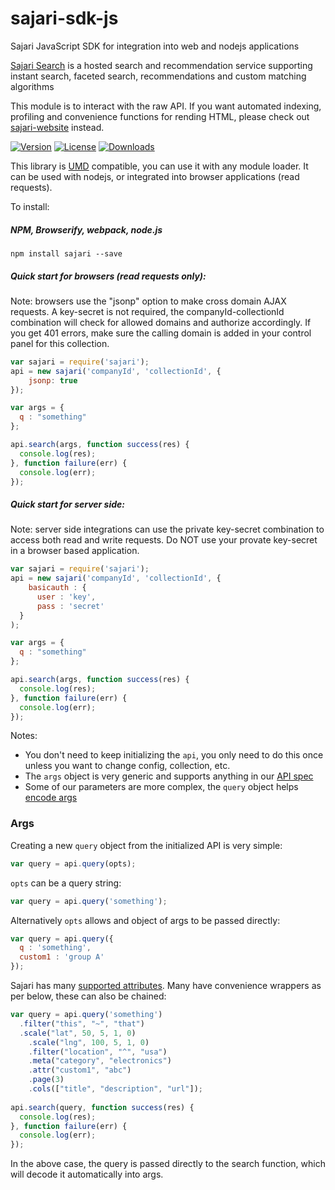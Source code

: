 # sajari-sdk-js
Sajari JavaScript SDK for integration into web and nodejs applications

[Sajari Search](https://www.sajari.com) is a hosted search and recommendation service supporting instant search, faceted search, recommendations and custom matching algorithms

This module is to interact with the raw API. If you want automated indexing, profiling and convenience functions for rending HTML, please check out [sajari-website](https://github.com/sajari/sajari-sdk-website) instead.

[![Version][version-svg]][package-url] [![License][license-image]][license-url] [![Downloads][downloads-image]][downloads-url]

[license-image]: http://img.shields.io/badge/license-MIT-green.svg?style=flat-square
[license-url]: LICENSE.txt
[downloads-image]: https://img.shields.io/npm/dm/sajari.svg?style=flat-square
[downloads-url]: http://npm-stat.com/charts.html?package=sajari
[version-svg]: https://img.shields.io/npm/v/sajari.svg?style=flat-square
[package-url]: https://npmjs.org/package/sajari

This library is [UMD](https://github.com/umdjs/umd) compatible, you can use it with any module loader. It can be used with nodejs, or integrated into browser applications (read requests). 

To install:

##### NPM, Browserify, webpack, node.js
```
npm install sajari --save
```

##### Quick start for browsers (read requests only):

Note: browsers use the "jsonp" option to make cross domain AJAX requests. A key-secret is not required, the companyId-collectionId combination will check for allowed domains and authorize accordingly. If you get 401 errors, make sure the calling domain is added in your control panel for this collection.

```js
var sajari = require('sajari');
api = new sajari('companyId', 'collectionId', {
	jsonp: true
});

var args = {
  q : "something"
};

api.search(args, function success(res) {
  console.log(res);
}, function failure(err) {
  console.log(err);
});
```

##### Quick start for server side:

Note: server side integrations can use the private key-secret combination to access both read and write requests. Do NOT use your provate key-secret in a browser based application.

```js
var sajari = require('sajari');
api = new sajari('companyId', 'collectionId', {
	basicauth : {
	  user : 'key',
	  pass : 'secret'
  }
);

var args = {
  q : "something"
};

api.search(args, function success(res) {
  console.log(res);
}, function failure(err) {
  console.log(err);
});
```

Notes:
- You don't need to keep initializing the `api`, you only need to do this once unless you want to change config, collection, etc.
- The `args` object is very generic and supports anything in our [API spec](https://www.sajari.com/api-documentation#attributes)
- Some of our parameters are more complex, the `query` object helps [encode args](#args)

### Args

Creating a new `query` object from the initialized API is very simple:
```js
var query = api.query(opts);
```

`opts` can be a query string:
```js
var query = api.query('something');
```

Alternatively `opts` allows and object of args to be passed directly:
```js
var query = api.query({
  q : 'something',
  custom1 : 'group A'
});
```

Sajari has many [supported attributes](https://www.sajari.com/api-documentation#attributes). Many have convenience wrappers as per below, these can also be chained:
```js
var query = api.query('something')
  .filter("this", "~", "that")
  .scale("lat", 50, 5, 1, 0)
	.scale("lng", 100, 5, 1, 0)
	.filter("location", "^", "usa")
	.meta("category", "electronics")
	.attr("custom1", "abc")
	.page(3)
	.cols(["title", "description", "url"]);
	
api.search(query, function success(res) {
  console.log(res);
}, function failure(err) {
  console.log(err);
});
```

In the above case, the query is passed directly to the search function, which will decode it automatically into args.




